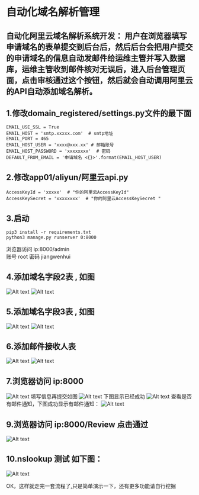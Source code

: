 自动化域名解析管理
===

自动化阿里云域名解析系统开发： 用户在浏览器填写申请域名的表单提交到后台后，然后后台会把用户提交的申请域名的信息自动发邮件给运维主管并写入数据库，运维主管收到邮件核对无误后，进入后台管理页面，点击审核通过这个按钮，然后就会自动调用阿里云的API自动添加域名解析。
-

1.修改domain_registered/settings.py文件的最下面
-
    EMAIL_USE_SSL = True
    EMAIL_HOST = 'smtp.xxxxx.com'  # smtp地址
    EMAIL_PORT = 465
    EMAIL_HOST_USER = 'xxxx@xxx.xx' # 邮箱账号
    EMAIL_HOST_PASSWORD = 'xxxxxxxx'  # 密码
    DEFAULT_FROM_EMAIL = '申请域名 <{}>'.format(EMAIL_HOST_USER)

2.修改app01/aliyun/阿里云api.py 
-
    AccessKeyId = 'xxxxx'  # "你的阿里云AccessKeyId"
    AccessKeySecret = 'xxxxxxxx'  # "你的阿里云AccessKeySecret "

3.启动
-
    pip3 install -r requirements.txt
    python3 manage.py runserver 0:8000
浏览器访问 ip:8000/admin  
账号 root 密码 jiangwenhui

4.添加域名字段2表 , 如图
-
![Alt text](3.png)
![Alt text](1.png)

5.添加域名字段3表 , 如图
-
![Alt text](2.png)
![Alt text](4.png)

6.添加邮件接收人表
-
![Alt text](6.png)
![Alt text](7.png)

7.浏览器访问 ip:8000  
-
![Alt text](5.png)
填写信息再提交如图
![Alt text](8.png)
下图显示已经成功
![Alt text](9.png)
查看是否有邮件通知，下图成功显示有邮件通知：
![Alt text](10.png)

9.浏览器访问 ip:8000/Review  点击通过
-
![Alt text](11.png)

10.nslookup 测试    如下图：
-
![Alt text](12.png)


OK，这样就走完一套流程了,只是简单演示一下，还有更多功能请自行挖掘